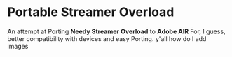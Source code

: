 # Portable Streamer Overload
An attempt at Porting **Needy Streamer Overload** to **Adobe AIR** For, I guess, better compatibility with devices and easy Porting.
 y'all how do I add images
